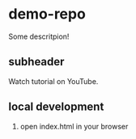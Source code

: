 # demo-repo

Some descritpion!

## subheader

Watch tutorial on YouTube.

## local development

1. open index.html in your browser

